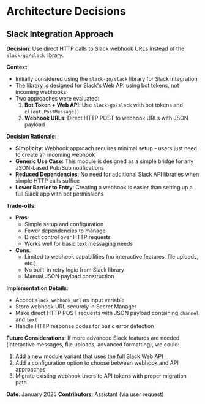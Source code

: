 # Architecture Decisions

## Slack Integration Approach

**Decision**: Use direct HTTP calls to Slack webhook URLs instead of the `slack-go/slack` library.

**Context**: 
- Initially considered using the `slack-go/slack` library for Slack integration
- The library is designed for Slack's Web API using bot tokens, not incoming webhooks
- Two approaches were evaluated:
  1. **Bot Token + Web API**: Use `slack-go/slack` with bot tokens and `client.PostMessage()`
  2. **Webhook URLs**: Direct HTTP POST to webhook URLs with JSON payload

**Decision Rationale**:
- **Simplicity**: Webhook approach requires minimal setup - users just need to create an incoming webhook
- **Generic Use Case**: This module is designed as a simple bridge for any JSON-based Pub/Sub notifications
- **Reduced Dependencies**: No need for additional Slack API libraries when simple HTTP calls suffice
- **Lower Barrier to Entry**: Creating a webhook is easier than setting up a full Slack app with bot permissions

**Trade-offs**:
- **Pros**:
  - Simple setup and configuration
  - Fewer dependencies to manage
  - Direct control over HTTP requests
  - Works well for basic text messaging needs
- **Cons**:
  - Limited to webhook capabilities (no interactive features, file uploads, etc.)
  - No built-in retry logic from Slack library
  - Manual JSON payload construction

**Implementation Details**:
- Accept `slack_webhook_url` as input variable
- Store webhook URL securely in Secret Manager
- Make direct HTTP POST requests with JSON payload containing `channel` and `text`
- Handle HTTP response codes for basic error detection

**Future Considerations**:
If more advanced Slack features are needed (interactive messages, file uploads, advanced formatting), we could:
1. Add a new module variant that uses the full Slack Web API
2. Add a configuration option to choose between webhook and API approaches
3. Migrate existing webhook users to API tokens with proper migration path

**Date**: January 2025
**Contributors**: Assistant (via user request)